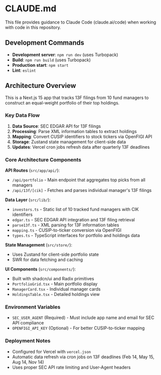 # CLAUDE.md

This file provides guidance to Claude Code (claude.ai/code) when working with code in this repository.

## Development Commands

- **Development server**: `npm run dev` (uses Turbopack)
- **Build**: `npm run build` (uses Turbopack)
- **Production start**: `npm start`
- **Lint**: `eslint`

## Architecture Overview

This is a Next.js 15 app that tracks 13F filings from 10 fund managers to construct an equal-weight portfolio of their top holdings.

### Key Data Flow
1. **Data Source**: SEC EDGAR API for 13F filings
2. **Processing**: Parse XML information tables to extract holdings
3. **Mapping**: Convert CUSIP identifiers to stock tickers via OpenFIGI API
4. **Storage**: Zustand state management for client-side data
5. **Updates**: Vercel cron jobs refresh data after quarterly 13F deadlines

### Core Architecture Components

**API Routes** (`src/app/api/`):
- `/api/portfolio` - Main endpoint that aggregates top picks from all managers
- `/api/13f/[cik]` - Fetches and parses individual manager's 13F filings

**Data Layer** (`src/lib/`):
- `investors.ts` - Static list of 10 tracked fund managers with CIK identifiers
- `edgar.ts` - SEC EDGAR API integration and 13F filing retrieval
- `parse13f.ts` - XML parsing for 13F information tables
- `mapping.ts` - CUSIP-to-ticker conversion via OpenFIGI
- `types.ts` - TypeScript interfaces for portfolio and holdings data

**State Management** (`src/store/`):
- Uses Zustand for client-side portfolio state
- SWR for data fetching and caching

**UI Components** (`src/components/`):
- Built with shadcn/ui and Radix primitives
- `PortfolioGrid.tsx` - Main portfolio display
- `ManagerCard.tsx` - Individual manager cards
- `HoldingsTable.tsx` - Detailed holdings view

### Environment Variables
- `SEC_USER_AGENT` (Required) - Must include app name and email for SEC API compliance
- `OPENFIGI_API_KEY` (Optional) - For better CUSIP-to-ticker mapping

### Deployment Notes
- Configured for Vercel with `vercel.json`
- Automatic data refresh via cron jobs on 13F deadlines (Feb 14, May 15, Aug 14, Nov 14)
- Uses proper SEC API rate limiting and User-Agent headers